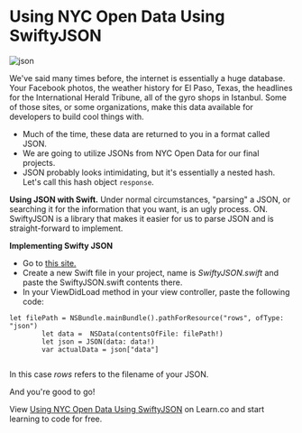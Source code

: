 # Using NYC Open Data Using SwiftyJSON

![json](http://dev.bowdenweb.com/js/json/i/hello-my-name-is-json.jpg)

We've said many times before, the internet is essentially a huge database.  Your Facebook photos, the weather history for El Paso, Texas, the headlines for the International Herald Tribune, all of the gyro shops in Istanbul.  Some of those sites, or some organizations, make this data available for developers to build cool things with.

 * Much of the time, these data are returned to you in a format called JSON.  
 * We are going to utilize JSONs from NYC Open Data for our final projects.  
 * JSON probably looks intimidating, but it's essentially a nested hash. Let's call this hash object `response`. 

**Using JSON with Swift.**  Under normal circumstances, "parsing"  a JSON, or searching it for the information that you want, is an ugly process. ON.  SwiftyJSON is a library that makes it easier for us to parse JSON and is straight-forward to implement.  

**Implementing Swifty JSON**
+ Go to [this site.](https://github.com/SwiftyJSON/SwiftyJSON)
+ Create a new Swift file in your project, name is *SwiftyJSON.swift* and paste the SwiftyJSON.swift contents there.
+ In your ViewDidLoad method in your view controller, paste the following code:

```
let filePath = NSBundle.mainBundle().pathForResource("rows", ofType: "json")
        let data =  NSData(contentsOfFile: filePath!)
        let json = JSON(data: data!)
        var actualData = json["data"]        
        
```
In this case *rows* refers to the filename of your JSON.  

And you're good to go!
 
 

<p data-visibility='hidden'>View <a href='https://learn.co/lessons/pc-ios-essentials-swiftyJSON' title='Using NYC Open Data Using SwiftyJSON'>Using NYC Open Data Using SwiftyJSON</a> on Learn.co and start learning to code for free.</p>
